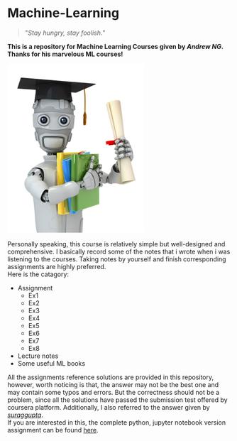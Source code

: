 # Machine-Learning 


>"_Stay hungry, stay foolish._"


**This is a repository for Machine Learning Courses given by _Andrew NG_. Thanks for his marvelous ML courses!**  

![ML Course][pic]


  Personally speaking, this course is relatively simple but well-designed and comprehensive. I basically record some of the notes that i wrote when i was listening to the courses. Taking notes by yourself and finish corresponding assignments are highly preferred.   
Here is the catagory:  
  * Assignment
    * Ex1
    * Ex2
    * Ex3
    * Ex4
    * Ex5
    * Ex6
    * Ex7
    * Ex8
  * Lecture notes
  * Some useful ML books
  
  All the assignments reference solutions are provided in this repository, however, worth noticing is that, the answer may not be the best one and may contain some typos and errors. But the correctness should not be a problem, since all the solutions have passed the submission test offered by coursera platform. Additionally, I also referred to the answer given by [_suraggupta_](https://github.com/suraggupta/coursera-machine-learning-solutions-python).    
  If you are interested in this, the complete python, jupyter notebook version assignment can be found [here][reference].













[pic]:https://github.com/CUHKSZzxy/Machine-Learning/blob/master/machinelearning.jpg  
[reference]:https://github.com/dibgerge/ml-coursera-python-assignments
